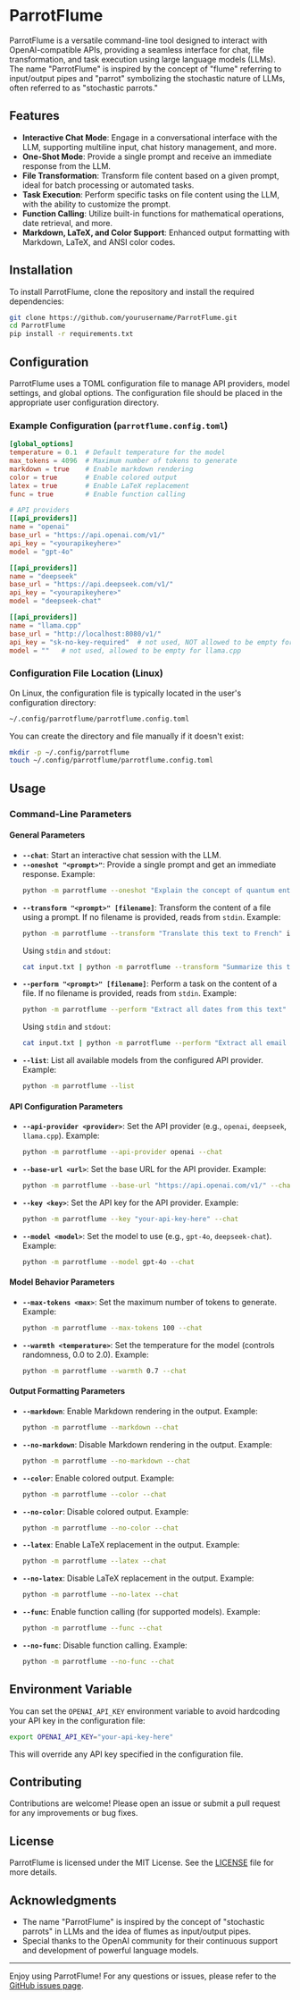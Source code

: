 # ParrotFlume

ParrotFlume is a versatile command-line tool designed to interact with OpenAI-compatible APIs, providing a seamless interface for chat, file transformation, and task execution using large language models (LLMs). The name "ParrotFlume" is inspired by the concept of "flume" referring to input/output pipes and "parrot" symbolizing the stochastic nature of LLMs, often referred to as "stochastic parrots."

## Features

- **Interactive Chat Mode**: Engage in a conversational interface with the LLM, supporting multiline input, chat history management, and more.
- **One-Shot Mode**: Provide a single prompt and receive an immediate response from the LLM.
- **File Transformation**: Transform file content based on a given prompt, ideal for batch processing or automated tasks.
- **Task Execution**: Perform specific tasks on file content using the LLM, with the ability to customize the prompt.
- **Function Calling**: Utilize built-in functions for mathematical operations, date retrieval, and more.
- **Markdown, LaTeX, and Color Support**: Enhanced output formatting with Markdown, LaTeX, and ANSI color codes.

## Installation

To install ParrotFlume, clone the repository and install the required dependencies:

```bash
git clone https://github.com/yourusername/ParrotFlume.git
cd ParrotFlume
pip install -r requirements.txt
```

## Configuration

ParrotFlume uses a TOML configuration file to manage API providers, model settings, and global options. The configuration file should be placed in the appropriate user configuration directory.

### Example Configuration (`parrotflume.config.toml`)

```toml
[global_options]
temperature = 0.1  # Default temperature for the model
max_tokens = 4096  # Maximum number of tokens to generate
markdown = true    # Enable markdown rendering
color = true       # Enable colored output
latex = true       # Enable LaTeX replacement
func = true        # Enable function calling

# API providers
[[api_providers]]
name = "openai"
base_url = "https://api.openai.com/v1/"
api_key = "<yourapikeyhere>"
model = "gpt-4o"

[[api_providers]]
name = "deepseek"
base_url = "https://api.deepseek.com/v1/"
api_key = "<yourapikeyhere>"
model = "deepseek-chat"

[[api_providers]]
name = "llama.cpp"
base_url = "http://localhost:8080/v1/"
api_key = "sk-no-key-required"  # not used, NOT allowed to be empty for llama.cpp
model = ""   # not used, allowed to be empty for llama.cpp
```

### Configuration File Location (Linux)

On Linux, the configuration file is typically located in the user's configuration directory:

```bash
~/.config/parrotflume/parrotflume.config.toml
```

You can create the directory and file manually if it doesn't exist:

```bash
mkdir -p ~/.config/parrotflume
touch ~/.config/parrotflume/parrotflume.config.toml
```

## Usage

### Command-Line Parameters

#### General Parameters
- **`--chat`**: Start an interactive chat session with the LLM.
- **`--oneshot "<prompt>"`**: Provide a single prompt and get an immediate response. Example:
  ```bash
  python -m parrotflume --oneshot "Explain the concept of quantum entanglement in simple terms."
  ```
- **`--transform "<prompt>" [filename]`**: Transform the content of a file using a prompt. If no filename is provided, reads from `stdin`. Example:
  ```bash
  python -m parrotflume --transform "Translate this text to French" input.txt
  ```
  Using `stdin` and `stdout`:
  ```bash
  cat input.txt | python -m parrotflume --transform "Summarize this text" > output.txt
  ```
- **`--perform "<prompt>" [filename]`**: Perform a task on the content of a file. If no filename is provided, reads from `stdin`. Example:
  ```bash
  python -m parrotflume --perform "Extract all dates from this text" input.txt
  ```
  Using `stdin` and `stdout`:
  ```bash
  cat input.txt | python -m parrotflume --perform "Extract all email addresses" > emails.txt
  ```
- **`--list`**: List all available models from the configured API provider. Example:
  ```bash
  python -m parrotflume --list
  ```

#### API Configuration Parameters
- **`--api-provider <provider>`**: Set the API provider (e.g., `openai`, `deepseek`, `llama.cpp`). Example:
  ```bash
  python -m parrotflume --api-provider openai --chat
  ```
- **`--base-url <url>`**: Set the base URL for the API provider. Example:
  ```bash
  python -m parrotflume --base-url "https://api.openai.com/v1/" --chat
  ```
- **`--key <key>`**: Set the API key for the API provider. Example:
  ```bash
  python -m parrotflume --key "your-api-key-here" --chat
  ```
- **`--model <model>`**: Set the model to use (e.g., `gpt-4o`, `deepseek-chat`). Example:
  ```bash
  python -m parrotflume --model gpt-4o --chat
  ```

#### Model Behavior Parameters
- **`--max-tokens <max>`**: Set the maximum number of tokens to generate. Example:
  ```bash
  python -m parrotflume --max-tokens 100 --chat
  ```
- **`--warmth <temperature>`**: Set the temperature for the model (controls randomness, 0.0 to 2.0). Example:
  ```bash
  python -m parrotflume --warmth 0.7 --chat
  ```

#### Output Formatting Parameters
- **`--markdown`**: Enable Markdown rendering in the output. Example:
  ```bash
  python -m parrotflume --markdown --chat
  ```
- **`--no-markdown`**: Disable Markdown rendering in the output. Example:
  ```bash
  python -m parrotflume --no-markdown --chat
  ```
- **`--color`**: Enable colored output. Example:
  ```bash
  python -m parrotflume --color --chat
  ```
- **`--no-color`**: Disable colored output. Example:
  ```bash
  python -m parrotflume --no-color --chat
  ```
- **`--latex`**: Enable LaTeX replacement in the output. Example:
  ```bash
  python -m parrotflume --latex --chat
  ```
- **`--no-latex`**: Disable LaTeX replacement in the output. Example:
  ```bash
  python -m parrotflume --no-latex --chat
  ```
- **`--func`**: Enable function calling (for supported models). Example:
  ```bash
  python -m parrotflume --func --chat
  ```
- **`--no-func`**: Disable function calling. Example:
  ```bash
  python -m parrotflume --no-func --chat
  ```

## Environment Variable

You can set the `OPENAI_API_KEY` environment variable to avoid hardcoding your API key in the configuration file:

```bash
export OPENAI_API_KEY="your-api-key-here"
```

This will override any API key specified in the configuration file.

## Contributing

Contributions are welcome! Please open an issue or submit a pull request for any improvements or bug fixes.

## License

ParrotFlume is licensed under the MIT License. See the [LICENSE](LICENSE) file for more details.

## Acknowledgments

- The name "ParrotFlume" is inspired by the concept of "stochastic parrots" in LLMs and the idea of flumes as input/output pipes.
- Special thanks to the OpenAI community for their continuous support and development of powerful language models.

---

Enjoy using ParrotFlume! For any questions or issues, please refer to the [GitHub issues page](https://github.com/yourusername/ParrotFlume/issues).